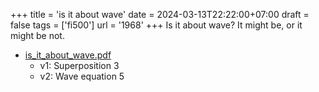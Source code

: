 +++
title = 'is it about wave'
date = 2024-03-13T22:22:00+07:00
draft = false
tags = ['fi500']
url = '1968'
+++
Is it about wave? It might be, or it might be not.
<!--more-->

+ [is_it_about_wave.pdf](https://osf.io/cgj74)
  - v1: Superposition 3
  - v2: Wave equation 5
